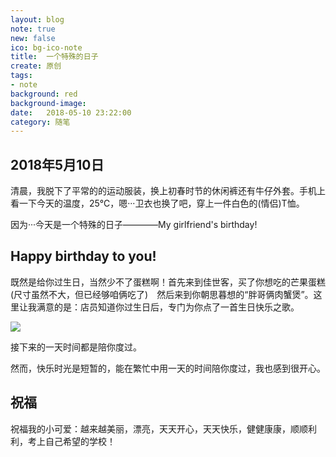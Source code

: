 ```yaml
---
layout: blog
note: true
new: false
ico: bg-ico-note
title:  一个特殊的日子
create: 原创
tags:
- note
background: red
background-image: 
date:   2018-05-10 23:22:00
category: 随笔
---
```


## 2018年5月10日

清晨，我脱下了平常的的运动服装，换上初春时节的休闲裤还有牛仔外套。手机上看一下今天的温度，25℃，嗯···卫衣也换了吧，穿上一件白色的(情侣)T恤。  

因为···今天是一个特殊的日子————My girlfriend's birthday!  

## **Happy birthday to you!**

既然是给你过生日，当然少不了蛋糕啊！首先来到佳世客，买了你想吃的芒果蛋糕(尺寸虽然不大，但已经够咱俩吃了)　然后来到你朝思暮想的“胖哥俩肉蟹煲”。这里让我满意的是：店员知道你过生日后，专门为你点了一首生日快乐之歌。  

<img src="https://hangforfreedom.github.io/thumbnails/birthday2.jpg">  

接下来的一天时间都是陪你度过。  

然而，快乐时光是短暂的，能在繁忙中用一天的时间陪你度过，我也感到很开心。  

## 祝福

祝福我的小可爱：越来越美丽，漂亮，天天开心，天天快乐，健健康康，顺顺利利，考上自己希望的学校！  

<img src="https://hangforfreedom.github.io/thumbnails/birthday1.jpg" alt="">